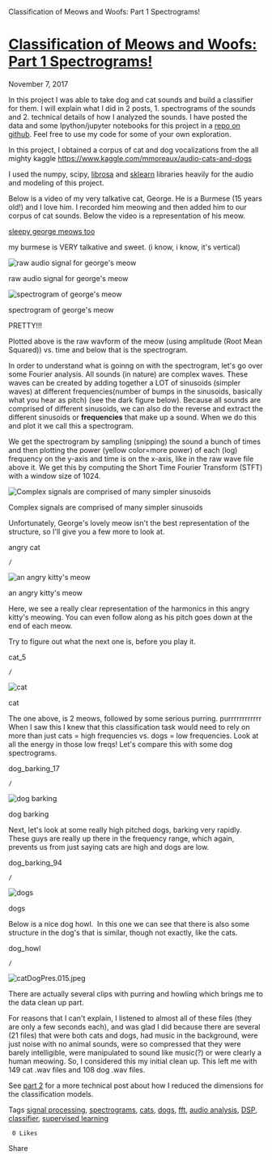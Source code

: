 Classification of Meows and Woofs: Part 1 Spectrograms!

#   [Classification of Meows and Woofs: Part 1 Spectrograms!](https://www.summerrankin.com/dogandponyshow/2017/10/16/catdog)

 November 7, 2017

In this project I was able to take dog and cat sounds and build a classifier for them. I will explain what I did in 2 posts, 1. spectrograms of the sounds and 2. technical details of how I analyzed the sounds. I have posted the data and some Ipython/jupyter notebooks for this project in a [repo on github](https://github.com/1fmusic/Audio_cat_dog_classification). Feel free to use my code for some of your own exploration.

In this project, I obtained a corpus of cat and dog vocalizations from the all mighty kaggle https://www.kaggle.com/mmoreaux/audio-cats-and-dogs

I used the numpy, scipy, [librosa](https://librosa.github.io/librosa/install.html) and [sklearn](http://scikit-learn.org/stable/) libraries heavily for the audio and modeling of this project.

Below is a video of my very talkative cat, George. He is a Burmese (15 years old!) and I love him. I recorded him meowing and then added him to our corpus of cat sounds. Below the video is a representation of his meow.

[sleepy george meows too](https://www.youtube.com/watch?v=FQfEAG84_BM)

my burmese is VERY talkative and sweet. (i know, i know, it's vertical)

 ![raw audio signal for george's meow](../_resources/f06560c12877ec2ccec3179e6fc44c20.jpg)

raw audio signal for george's meow

 ![spectrogram of george's meow](../_resources/03e40dda613b1383877ea1c20d10d3e5.png)

spectrogram of george's meow

PRETTY!!!

Plotted above is the raw wavform of the meow (using amplitude (Root Mean Squared)) vs. time and below that is the spectrogram.

In order to understand what is goinng on with the spectrogram, let's go over some Fourier analysis. All sounds (in nature) are complex waves. These waves can be created by adding together a LOT of sinusoids (simpler waves) at different frequencies(number of bumps in the sinusoids, basically what you hear as pitch) (see the dark figure below). Because all sounds are comprised of different sinusoids, we can also do the reverse and extract the different sinusoids or **frequencies** that make up a sound. When we do this and plot it we call this a spectrogram.

We get the spectrogram by sampling (snipping) the sound a bunch of times and then plotting the power (yellow color=more power) of each (log) frequency on the y-axis and time is on the x-axis, like in the raw wave file above it. We get this by computing the Short Time Fourier Transform (STFT) with a window size of 1024.

 ![Complex signals are comprised of many simpler sinusoids](../_resources/0d76532f4c2568de4716b3c2c25bfda3.jpg)

Complex signals are comprised of many simpler sinusoids

Unfortunately, George's lovely meow isn't the best representation of the structure, so I'll give you a few more to look at.

angry cat

    /

 ![an angry kitty's meow](../_resources/50e98f1f63576fcc4ec963287277e769.jpg)

an angry kitty's meow

Here, we see a really clear representation of the harmonics in this angry kitty's meowing. You can even follow along as his pitch goes down at the end of each meow.

Try to figure out what the next one is, before you play it.

cat_5

    /

 ![cat](../_resources/984b6e198b0dc13702fa5c9f7facb427.jpg)

cat

The one above, is 2 meows, followed by some serious purring. purrrrrrrrrrrr When I saw this I knew that this classification task would need to rely on more than just cats = high frequencies vs. dogs = low frequencies. Look at all the energy in those low freqs! Let's compare this with some dog spectrograms.

dog_barking_17

    /

 ![dog barking](../_resources/42025cc29eeb83556a34ca09f7594a6d.jpg)

dog barking

Next, let's look at some really high pitched dogs, barking very rapidly. These guys are really up there in the frequency range, which again, prevents us from just saying cats are high and dogs are low.

dog_barking_94

    /

 ![dogs](../_resources/38ab9952f98654800156fc1a4e6b1473.jpg)

dogs

Below is a nice dog howl.  In this one we can see that there is also some structure in the dog's that is similar, though not exactly, like the cats.

dog_howl

    /

 ![catDogPres.015.jpeg](../_resources/70afaf0f6764884d4a32e3a5292bf420.jpg)

There are actually several clips with purring and howling which brings me to the data clean up part.

For reasons that I can't explain, I listened to almost all of these files (they are only a few seconds each), and was glad I did because there are several (21 files) that were both cats and dogs, had music in the background, were just noise with no animal sounds, were so compressed that they were barely intelligible, were manipulated to sound like music(?) or were clearly a human meowing. So, I considered this my initial clean up. This left me with 149 cat .wav files and 108 dog .wav files.

See [part 2](https://www.summerrankin.com/dogandponyshow/2017/10/16/catdog-bd3gt) for a more technical post about how I reduced the dimensions for the classification models.

 Tags  [signal processing](https://www.summerrankin.com/?tag=signal+processing), [spectrograms](https://www.summerrankin.com/?tag=spectrograms), [cats](https://www.summerrankin.com/?tag=cats), [dogs](https://www.summerrankin.com/?tag=dogs), [fft](https://www.summerrankin.com/?tag=fft), [audio analysis](https://www.summerrankin.com/?tag=audio+analysis), [DSP](https://www.summerrankin.com/?tag=DSP), [classifier](https://www.summerrankin.com/?tag=classifier), [supervised learning](https://www.summerrankin.com/?tag=supervised+learning)

     0 Likes
Share